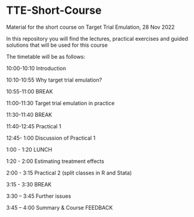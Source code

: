 # TTE-Short-Course
Material for the short course on Target Trial Emulation, 28 Nov 2022

In this repository you will find the lectures, practical exercises and guided solutions that will be used for this course 

The timetable will be as follows:


 
10:00-10:10	Introduction	 

10:10-10:55	Why target trial emulation?	 

10:55-11:00	BREAK	

11:00-11:30	Target trial emulation in practice	 

11:30-11:40	BREAK	

11:40-12:45	Practical 1 	

12:45- 1:00	Discussion of Practical 1	 

 1:00 - 1:20	LUNCH	
 
 1:20 - 2:00	Estimating treatment effects 	
 
 2:00 - 3:15	Practical 2 (split classes in R and Stata)	
 
 3:15 -  3:30	BREAK	
 
 3:30 – 3:45	Further issues  
 
 3:45 – 4:00	Summary & Course FEEDBACK	 
